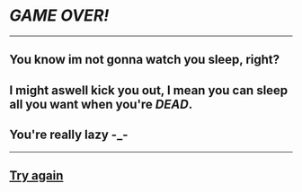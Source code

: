 # *GAME OVER!*

---

## You know im not gonna watch you sleep, right?
## I might aswell kick you out, I mean you can sleep all you want when you're *DEAD*.
## You're really lazy -_-

---

## [Try again](../../beginning/part1.md)